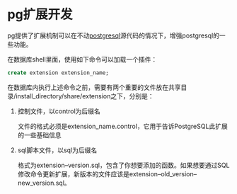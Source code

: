 # pg扩展开发

pg提供了扩展机制可以在不动[postgresql](https://so.csdn.net/so/search?q=postgresql&spm=1001.2101.3001.7020)源代码的情况下，增强postgresql的一些功能。

在数据库shell里面，使用如下命令可以加载一个插件：

```sql
create extension extension_name;
```

在数据库内执行上述命令之前，需要有两个重要的文件放在共享目录/install_directory/share/extension之下，分别是：

1. 控制文件，以control为后缀名

   文件的格式必须是extension_name.control，它用于告诉PostgreSQL此扩展的一些基础信息

2. sql脚本文件，以sql为后缀名

   格式为extension–version.sql，包含了你想要添加的函数。如果想要通过SQL修改命令更新扩展，新版本的文件应该是extension–old_version–new_version.sql。

